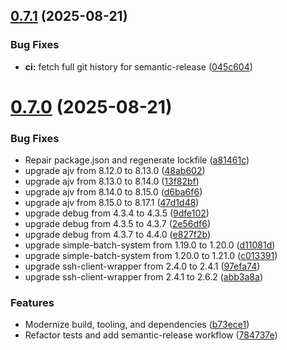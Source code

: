 ## [0.7.1](https://github.com/so5/rwatchd/compare/v0.7.0...v0.7.1) (2025-08-21)


### Bug Fixes

* **ci:** fetch full git history for semantic-release ([045c604](https://github.com/so5/rwatchd/commit/045c604681138349b8bf9c7d1095f60d5671a94e))

# [0.7.0](https://github.com/so5/rwatchd/compare/v0.6.0...v0.7.0) (2025-08-21)


### Bug Fixes

* Repair package.json and regenerate lockfile ([a81461c](https://github.com/so5/rwatchd/commit/a81461cd9c079dacf42bbfc1bf6359c062846698))
* upgrade ajv from 8.12.0 to 8.13.0 ([48ab602](https://github.com/so5/rwatchd/commit/48ab602900f16bfaae6eeadda81b913750b1dd1d))
* upgrade ajv from 8.13.0 to 8.14.0 ([13f82bf](https://github.com/so5/rwatchd/commit/13f82bfc3c42ac5061817e7a2168b2dc376faa0c))
* upgrade ajv from 8.14.0 to 8.15.0 ([d6ba6f6](https://github.com/so5/rwatchd/commit/d6ba6f624d764f392a4b04f456aa969cf81398cb))
* upgrade ajv from 8.15.0 to 8.17.1 ([47d1d48](https://github.com/so5/rwatchd/commit/47d1d48752dd80e71a491bcfe896f8b276bb733a))
* upgrade debug from 4.3.4 to 4.3.5 ([9dfe102](https://github.com/so5/rwatchd/commit/9dfe1020d95fadcd7cd9a10f64c6a1e8cd64e612))
* upgrade debug from 4.3.5 to 4.3.7 ([2e56df6](https://github.com/so5/rwatchd/commit/2e56df69df1ab39b3fd97a585361032e1ab0108b))
* upgrade debug from 4.3.7 to 4.4.0 ([e827f2b](https://github.com/so5/rwatchd/commit/e827f2b9cda4331d6ae306d916c334eff2db6b4d))
* upgrade simple-batch-system from 1.19.0 to 1.20.0 ([d11081d](https://github.com/so5/rwatchd/commit/d11081d1f5755edd5717c7d7e689c55d4f598bb7))
* upgrade simple-batch-system from 1.20.0 to 1.21.0 ([c013391](https://github.com/so5/rwatchd/commit/c013391b05c57c6fea44a38e34fafcf178e9283a))
* upgrade ssh-client-wrapper from 2.4.0 to 2.4.1 ([97efa74](https://github.com/so5/rwatchd/commit/97efa7458a47d16348b020de3321c89b466a1158))
* upgrade ssh-client-wrapper from 2.4.1 to 2.6.2 ([abb3a8a](https://github.com/so5/rwatchd/commit/abb3a8a1b564a18db9be5d28335b396a66f15d1a))


### Features

* Modernize build, tooling, and dependencies ([b73ece1](https://github.com/so5/rwatchd/commit/b73ece1f05f052553d3031329af69ef331c34230))
* Refactor tests and add semantic-release workflow ([784737e](https://github.com/so5/rwatchd/commit/784737ec1a0fa99a1e9dc1efc9c493b111365b91))
